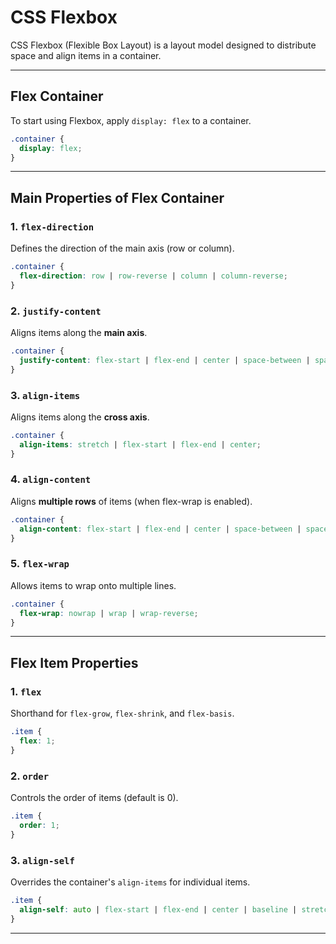 
# CSS Flexbox

CSS Flexbox (Flexible Box Layout) is a layout model designed to distribute space and align items in a container.

---

## Flex Container

To start using Flexbox, apply `display: flex` to a container.

```css
.container {
  display: flex;
}
```

---

## Main Properties of Flex Container

### 1. `flex-direction`
Defines the direction of the main axis (row or column).

```css
.container {
  flex-direction: row | row-reverse | column | column-reverse;
}
```

### 2. `justify-content`
Aligns items along the **main axis**.

```css
.container {
  justify-content: flex-start | flex-end | center | space-between | space-around | space-evenly;
}
```

### 3. `align-items`
Aligns items along the **cross axis**.

```css
.container {
  align-items: stretch | flex-start | flex-end | center;
}
```

### 4. `align-content`
Aligns **multiple rows** of items (when flex-wrap is enabled).

```css
.container {
  align-content: flex-start | flex-end | center | space-between | space-around | stretch;
}
```

### 5. `flex-wrap`
Allows items to wrap onto multiple lines.

```css
.container {
  flex-wrap: nowrap | wrap | wrap-reverse;
}
```

---

## Flex Item Properties

### 1. `flex`
Shorthand for `flex-grow`, `flex-shrink`, and `flex-basis`.

```css
.item {
  flex: 1;
}
```

### 2. `order`
Controls the order of items (default is 0).

```css
.item {
  order: 1;
}
```

### 3. `align-self`
Overrides the container's `align-items` for individual items.

```css
.item {
  align-self: auto | flex-start | flex-end | center | baseline | stretch;
}
```
---
